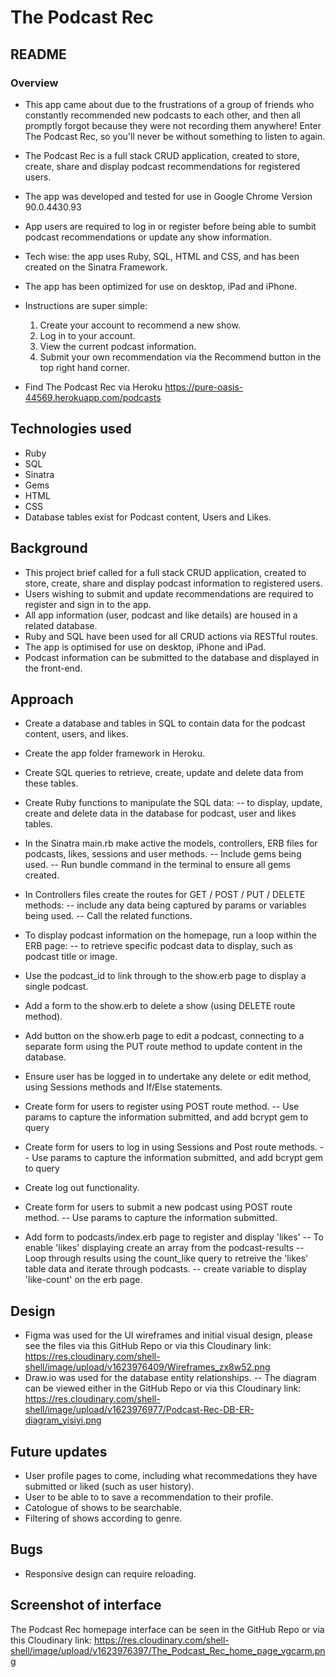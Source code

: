 # The Podcast Rec

## README

### Overview
- This app came about due to the frustrations of a group of friends who constantly recommended new podcasts to each other, and then all promptly forgot because they were not recording them anywhere! Enter The Podcast Rec, so you'll never be without something to listen to again.
- The Podcast Rec is a full stack CRUD application, created to store, create, share and display podcast recommendations for registered users.
- The app was developed and tested for use in Google Chrome Version 90.0.4430.93
- App users are required to log in or register before being able to sumbit podcast recommendations or update any show information.
- Tech wise: the app uses Ruby, SQL, HTML and CSS, and has been created on the Sinatra Framework.
- The app has been optimized for use on desktop, iPad and iPhone.
- Instructions are super simple: 
  1. Create your account to recommend a new show.
  2. Log in to your account.
  3. View the current podcast information.
  4. Submit your own recommendation via the Recommend button in the top right hand corner.
  
- Find The Podcast Rec via Heroku https://pure-oasis-44569.herokuapp.com/podcasts


## Technologies used
- Ruby
- SQL
- Sinatra 
- Gems
- HTML
- CSS
- Database tables exist for Podcast content, Users and Likes. 

## Background
- This project brief called for a full stack CRUD application, created to store, create, share and display podcast information to registered users.
- Users wishing to submit and update recommendations are required to register and sign in to the app.
- All app information (user, podcast and like details) are housed in a related database.
- Ruby and SQL have been used for all CRUD actions via RESTful routes.
- The app is optimised for use on desktop, iPhone and iPad.
- Podcast information can be submitted to the database and displayed in the front-end.

## Approach
- Create a database and tables in SQL to contain data for the podcast content, users, and likes.
- Create the app folder framework in Heroku.
- Create SQL queries to retrieve, create, update and delete data from these tables.

- Create Ruby functions to manipulate the SQL data:
-- to display, update, create and delete data in the database for podcast, user and likes tables.

- In the Sinatra main.rb make active the models, controllers, ERB files for podcasts, likes, sessions and user methods. 
-- Include gems being used.
-- Run bundle command in the terminal to ensure all gems created.

- In Controllers files create the routes for GET / POST / PUT / DELETE methods: 
-- include any data being captured by params or variables being used.
-- Call the related functions.

- To display podcast information on the homepage, run a loop within the ERB page:
-- to retrieve specific podcast data to display, such as podcast title or image.

- Use the podcast_id to link through to the show.erb page to display a single podcast.

- Add a form to the show.erb to delete a show (using DELETE route method).

- Add button on the show.erb page to edit a podcast, connecting to a separate form using the PUT route method to update content in the database.

- Ensure user has be logged in to undertake any delete or edit method, using Sessions methods and If/Else statements.

- Create form for users to register using POST route method.
-- Use params to capture the information submitted, and add bcrypt gem to query

- Create form for users to log in using Sessions and Post route methods.
-- Use params to capture the information submitted, and add bcrypt gem to query

- Create log out functionality.

- Create form for users to submit a new podcast using POST route method.
-- Use params to capture the information submitted.

- Add form to podcasts/index.erb page to register and display 'likes'
-- To enable 'likes' displaying create an array from the podcast-results
-- Loop through results using the count_like query to retreive the 'likes' table data and iterate through podcasts.
-- create variable to display 'like-count' on the erb page.
 

## Design
- Figma was used for the UI wireframes and initial visual design, please see the files via this GitHub Repo or via this Cloudinary link:
https://res.cloudinary.com/shell-shell/image/upload/v1623976409/Wireframes_zx8w52.png
- Draw.io was used for the database entity relationships. 
-- The diagram can be viewed either in the GitHub Repo or via this Cloudinary link: 
https://res.cloudinary.com/shell-shell/image/upload/v1623976977/Podcast-Rec-DB-ER-diagram_yisiyi.png


## Future updates
- User profile pages to come, including what recommedations they have submitted or liked (such as user history).
- User to be able to to save a recommendation to their profile.
- Catologue of shows to be searchable.
- Filtering of shows according to genre.


## Bugs
- Responsive design can require reloading.


## Screenshot of interface
The Podcast Rec homepage interface can be seen in the GitHub Repo or via this Cloudinary link: 
https://res.cloudinary.com/shell-shell/image/upload/v1623976397/The_Podcast_Rec_home_page_vgcarm.png